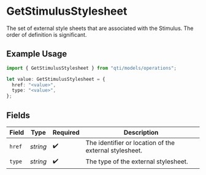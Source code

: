 # GetStimulusStylesheet

The set of external style sheets that are associated with the Stimulus. The order of definition is significant.

## Example Usage

```typescript
import { GetStimulusStylesheet } from "qti/models/operations";

let value: GetStimulusStylesheet = {
  href: "<value>",
  type: "<value>",
};
```

## Fields

| Field                                                  | Type                                                   | Required                                               | Description                                            |
| ------------------------------------------------------ | ------------------------------------------------------ | ------------------------------------------------------ | ------------------------------------------------------ |
| `href`                                                 | *string*                                               | :heavy_check_mark:                                     | The identifier or location of the external stylesheet. |
| `type`                                                 | *string*                                               | :heavy_check_mark:                                     | The type of the external stylesheet.                   |